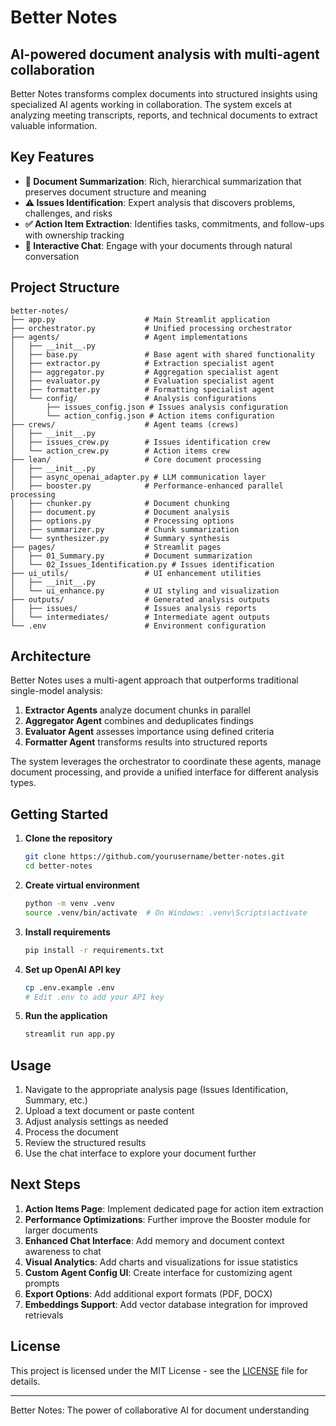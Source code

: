 # Better Notes

## AI-powered document analysis with multi-agent collaboration

Better Notes transforms complex documents into structured insights using specialized AI agents working in collaboration. The system excels at analyzing meeting transcripts, reports, and technical documents to extract valuable information.

## Key Features

- **📝 Document Summarization**: Rich, hierarchical summarization that preserves document structure and meaning
- **⚠️ Issues Identification**: Expert analysis that discovers problems, challenges, and risks
- **✅ Action Item Extraction**: Identifies tasks, commitments, and follow-ups with ownership tracking
- **💬 Interactive Chat**: Engage with your documents through natural conversation

## Project Structure

```
better-notes/
├── app.py                    # Main Streamlit application
├── orchestrator.py           # Unified processing orchestrator
├── agents/                   # Agent implementations
│   ├── __init__.py
│   ├── base.py               # Base agent with shared functionality
│   ├── extractor.py          # Extraction specialist agent
│   ├── aggregator.py         # Aggregation specialist agent
│   ├── evaluator.py          # Evaluation specialist agent
│   ├── formatter.py          # Formatting specialist agent
│   └── config/               # Analysis configurations
│       ├── issues_config.json # Issues analysis configuration
│       └── action_config.json # Action items configuration
├── crews/                    # Agent teams (crews)
│   ├── __init__.py
│   ├── issues_crew.py        # Issues identification crew
│   └── action_crew.py        # Action items crew
├── lean/                     # Core document processing
│   ├── __init__.py
│   ├── async_openai_adapter.py # LLM communication layer
│   ├── booster.py            # Performance-enhanced parallel processing
│   ├── chunker.py            # Document chunking
│   ├── document.py           # Document analysis
│   ├── options.py            # Processing options
│   ├── summarizer.py         # Chunk summarization
│   └── synthesizer.py        # Summary synthesis
├── pages/                    # Streamlit pages
│   ├── 01_Summary.py         # Document summarization
│   └── 02_Issues_Identification.py # Issues identification
├── ui_utils/                 # UI enhancement utilities
│   ├── __init__.py
│   └── ui_enhance.py         # UI styling and visualization
├── outputs/                  # Generated analysis outputs
│   ├── issues/               # Issues analysis reports
│   └── intermediates/        # Intermediate agent outputs
└── .env                      # Environment configuration
```

## Architecture

Better Notes uses a multi-agent approach that outperforms traditional single-model analysis:

1. **Extractor Agents** analyze document chunks in parallel
2. **Aggregator Agent** combines and deduplicates findings
3. **Evaluator Agent** assesses importance using defined criteria
4. **Formatter Agent** transforms results into structured reports

The system leverages the orchestrator to coordinate these agents, manage document processing, and provide a unified interface for different analysis types.

## Getting Started

1. **Clone the repository**
   ```bash
   git clone https://github.com/yourusername/better-notes.git
   cd better-notes
   ```

2. **Create virtual environment**
   ```bash
   python -m venv .venv
   source .venv/bin/activate  # On Windows: .venv\Scripts\activate
   ```

3. **Install requirements**
   ```bash
   pip install -r requirements.txt
   ```

4. **Set up OpenAI API key**
   ```bash
   cp .env.example .env
   # Edit .env to add your API key
   ```

5. **Run the application**
   ```bash
   streamlit run app.py
   ```

## Usage

1. Navigate to the appropriate analysis page (Issues Identification, Summary, etc.)
2. Upload a text document or paste content
3. Adjust analysis settings as needed
4. Process the document
5. Review the structured results
6. Use the chat interface to explore your document further

## Next Steps

1. **Action Items Page**: Implement dedicated page for action item extraction
2. **Performance Optimizations**: Further improve the Booster module for larger documents
3. **Enhanced Chat Interface**: Add memory and document context awareness to chat
4. **Visual Analytics**: Add charts and visualizations for issue statistics
5. **Custom Agent Config UI**: Create interface for customizing agent prompts
6. **Export Options**: Add additional export formats (PDF, DOCX)
7. **Embeddings Support**: Add vector database integration for improved retrievals

## License

This project is licensed under the MIT License - see the [LICENSE](LICENSE) file for details.

---

Better Notes: The power of collaborative AI for document understanding